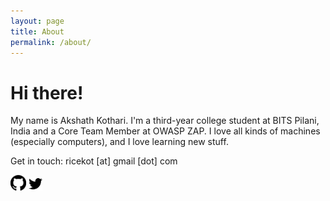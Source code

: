 ```yaml
---
layout: page
title: About
permalink: /about/
---
```


# Hi there!

My name is Akshath Kothari. I'm a third-year college student at BITS Pilani, India and a Core Team Member at OWASP ZAP. I love all kinds of machines (especially computers), and I love learning new stuff.

Get in touch: ricekot [at] gmail [dot] com

<a href="https://github.com/ricekot/"><img src="/assets/images/github-icon.svg" alt="GitHub" title="my GitHub profile" height="25px"></a>
<a href="https://twitter.com/ricekot_"><img src="/assets/images/twitter-icon.png" alt="Twitter" title="my Twitter profile" height="22.5px"></a>

<!-- <style>
    @media (prefers-color-scheme: dark) {
        img {
            filter: invert(1);
        }
    }
</style> -->
